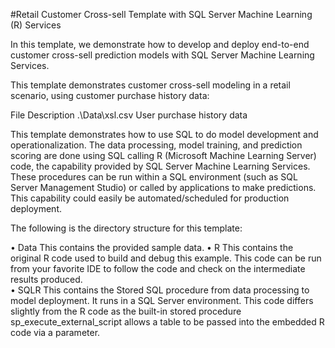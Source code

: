 #Retail Customer Cross-sell Template with SQL Server Machine Learning (R) Services

In this template, we demonstrate how to develop and deploy end-to-end customer cross-sell prediction models with SQL Server Machine Learning Services.

This template demonstrates customer cross-sell modeling in a retail scenario, using customer purchase history data:

File	Description
.\Data\xsl.csv	User purchase history data

This template demonstrates how to use SQL to do model development and operationalization. The data processing, model training, and prediction scoring are done using SQL calling R (Microsoft Machine Learning Server) code, the capability provided by SQL Server Machine Learning Services. These procedures can be run within a SQL environment (such as SQL Server Management Studio) or called by applications to make predictions. This capability could easily be automated/scheduled for production deployment.

The following is the directory structure for this template:

•	Data This contains the provided sample data.
•	R This contains the original R code used to build and debug this example. This code can be run from your favorite IDE to follow the code and check on the intermediate results produced.  
•	SQLR This contains the Stored SQL procedure from data processing to model deployment. It runs in a SQL Server environment. This code differs slightly from the R code as the built-in stored procedure sp_execute_external_script allows a table to be passed into the embedded R code via a parameter.
